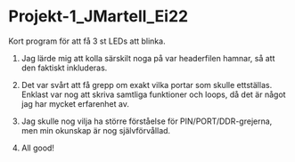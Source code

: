 # Projekt-1_JMartell_Ei22
Kort program för att få 3 st LEDs att blinka.

1. Jag lärde mig att kolla särskilt noga på var headerfilen hamnar, så att den faktiskt inkluderas.

2. Det var svårt att få grepp om exakt vilka portar som skulle ettställas.
Enklast var nog att skriva samtliga funktioner och loops, då det är något jag har mycket erfarenhet av.

3. Jag skulle nog vilja ha större förståelse för PIN/PORT/DDR-grejerna, men min okunskap är nog självförvållad. 

4. All good! 
